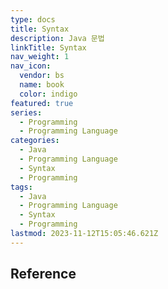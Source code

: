 ```yaml
---
type: docs
title: Syntax
description: Java 문법
linkTitle: Syntax
nav_weight: 1
nav_icon:
  vendor: bs
  name: book
  color: indigo
featured: true
series:
  - Programming
  - Programming Language
categories:
  - Java
  - Programming Language
  - Syntax
  - Programming
tags:
  - Java
  - Programming Language
  - Syntax
  - Programming
lastmod: 2023-11-12T15:05:46.621Z
---
```


## Reference
